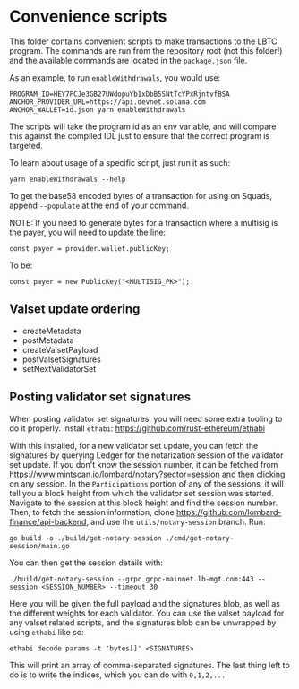 # Convenience scripts

This folder contains convenient scripts to make transactions to the LBTC program. The commands are run from the repository root (not this folder!) and the available commands are located in the `package.json` file.

As an example, to run `enableWithdrawals`, you would use:

```
PROGRAM_ID=HEY7PCJe3GB27UWdopuYb1xDbB5SNtTcYPxRjntvfBSA ANCHOR_PROVIDER_URL=https://api.devnet.solana.com ANCHOR_WALLET=id.json yarn enableWithdrawals
```

The scripts will take the program id as an env variable, and will compare this against the compiled IDL just to ensure that the correct program is targeted.

To learn about usage of a specific script, just run it as such:

```
yarn enableWithdrawals --help
```

To get the base58 encoded bytes of a transaction for using on Squads, append `--populate` at the end of your command.

NOTE: If you need to generate bytes for a transaction where a multisig is the payer, you will need to update the line:

```
const payer = provider.wallet.publicKey;
```

To be:

```
const payer = new PublicKey("<MULTISIG_PK>");
```

## Valset update ordering

- createMetadata
- postMetadata
- createValsetPayload
- postValsetSignatures
- setNextValidatorSet

## Posting validator set signatures

When posting validator set signatures, you will need some extra tooling to do it properly. Install `ethabi`: https://github.com/rust-ethereum/ethabi

With this installed, for a new validator set update, you can fetch the signatures by querying Ledger for the notarization session of the validator set update. If you don't know the session number, it can be fetched from https://www.mintscan.io/lombard/notary?sector=session and then clicking on any session. In the `Participations` portion of any of the sessions, it will tell you a block height from which the validator set session was started. Navigate to the session at this block height and find the session number. Then, to fetch the session information, clone https://github.com/lombard-finance/api-backend, and use the `utils/notary-session` branch. Run:

```
go build -o ./build/get-notary-session ./cmd/get-notary-session/main.go
```

You can then get the session details with:

```
./build/get-notary-session --grpc grpc-mainnet.lb-mgt.com:443 --session <SESSION_NUMBER> --timeout 30
```

Here you will be given the full payload and the signatures blob, as well as the different weights for each validator. You can use the valset payload for any valset related scripts, and the signatures blob can be unwrapped by using `ethabi` like so:

```
ethabi decode params -t 'bytes[]' <SIGNATURES>
```

This will print an array of comma-separated signatures. The last thing left to do is to write the indices, which you can do with `0,1,2,...`
